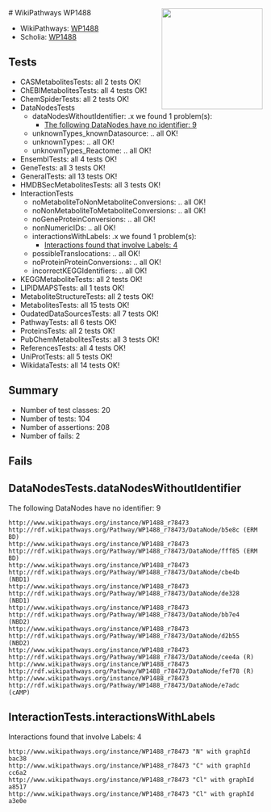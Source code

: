 <img style="float: right; width: 200px" src="https://upload.wikimedia.org/wikipedia/commons/thumb/8/83/Wplogo_with_text_500.png/640px-Wplogo_with_text_500.png" />
# WikiPathways WP1488

* WikiPathways: [WP1488](https://new.wikipathways.org/pathways/WP1488)
* Scholia: [WP1488](https://scholia.toolforge.org/wikipathways/WP1488)
## Tests
* CASMetabolitesTests: all 2 tests OK!
* ChEBIMetabolitesTests: all 4 tests OK!
* ChemSpiderTests: all 2 tests OK!
* DataNodesTests
    * dataNodesWithoutIdentifier: .x we found 1 problem(s):
        * [The following DataNodes have no identifier: 9](#d2d32fa8)
    * unknownTypes_knownDatasource: .. all OK!
    * unknownTypes: .. all OK!
    * unknownTypes_Reactome: .. all OK!
* EnsemblTests: all 4 tests OK!
* GeneTests: all 3 tests OK!
* GeneralTests: all 13 tests OK!
* HMDBSecMetabolitesTests: all 3 tests OK!
* InteractionTests
    * noMetaboliteToNonMetaboliteConversions: .. all OK!
    * noNonMetaboliteToMetaboliteConversions: .. all OK!
    * noGeneProteinConversions: .. all OK!
    * nonNumericIDs: .. all OK!
    * interactionsWithLabels: .x we found 1 problem(s):
        * [Interactions found that involve Labels: 4](#630d267b)
    * possibleTranslocations: .. all OK!
    * noProteinProteinConversions: .. all OK!
    * incorrectKEGGIdentifiers: .. all OK!
* KEGGMetaboliteTests: all 2 tests OK!
* LIPIDMAPSTests: all 1 tests OK!
* MetaboliteStructureTests: all 2 tests OK!
* MetabolitesTests: all 15 tests OK!
* OudatedDataSourcesTests: all 7 tests OK!
* PathwayTests: all 6 tests OK!
* ProteinsTests: all 2 tests OK!
* PubChemMetabolitesTests: all 3 tests OK!
* ReferencesTests: all 4 tests OK!
* UniProtTests: all 5 tests OK!
* WikidataTests: all 14 tests OK!


## Summary

* Number of test classes: 20
* Number of tests: 104
* Number of assertions: 208
* Number of fails: 2

## Fails

<a name="d2d32fa8" />

## DataNodesTests.dataNodesWithoutIdentifier

The following DataNodes have no identifier: 9
```
http://www.wikipathways.org/instance/WP1488_r78473 http://rdf.wikipathways.org/Pathway/WP1488_r78473/DataNode/b5e8c (ERM BD)
http://www.wikipathways.org/instance/WP1488_r78473 http://rdf.wikipathways.org/Pathway/WP1488_r78473/DataNode/fff85 (ERM BD)
http://www.wikipathways.org/instance/WP1488_r78473 http://rdf.wikipathways.org/Pathway/WP1488_r78473/DataNode/cbe4b (NBD1)
http://www.wikipathways.org/instance/WP1488_r78473 http://rdf.wikipathways.org/Pathway/WP1488_r78473/DataNode/de328 (NBD1)
http://www.wikipathways.org/instance/WP1488_r78473 http://rdf.wikipathways.org/Pathway/WP1488_r78473/DataNode/bb7e4 (NBD2)
http://www.wikipathways.org/instance/WP1488_r78473 http://rdf.wikipathways.org/Pathway/WP1488_r78473/DataNode/d2b55 (NBD2)
http://www.wikipathways.org/instance/WP1488_r78473 http://rdf.wikipathways.org/Pathway/WP1488_r78473/DataNode/cee4a (R)
http://www.wikipathways.org/instance/WP1488_r78473 http://rdf.wikipathways.org/Pathway/WP1488_r78473/DataNode/fef78 (R)
http://www.wikipathways.org/instance/WP1488_r78473 http://rdf.wikipathways.org/Pathway/WP1488_r78473/DataNode/e7adc (cAMP)
```

<a name="630d267b" />

## InteractionTests.interactionsWithLabels

Interactions found that involve Labels: 4
```
http://www.wikipathways.org/instance/WP1488_r78473 "N" with graphId bac38
http://www.wikipathways.org/instance/WP1488_r78473 "C" with graphId cc6a2
http://www.wikipathways.org/instance/WP1488_r78473 "Cl" with graphId a8517
http://www.wikipathways.org/instance/WP1488_r78473 "Cl" with graphId a3e0e
```

